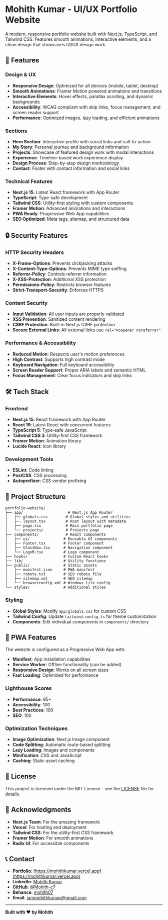 # Mohith Kumar - UI/UX Portfolio Website

A modern, responsive portfolio website built with Next.js, TypeScript, and Tailwind CSS. Features smooth animations, interactive elements, and a clean design that showcases UI/UX design work.

## 🚀 Features

### Design & UX
- **Responsive Design**: Optimized for all devices (mobile, tablet, desktop)
- **Smooth Animations**: Framer Motion powered animations and transitions
- **Interactive Elements**: Hover effects, parallax scrolling, and dynamic backgrounds
- **Accessibility**: WCAG compliant with skip links, focus management, and screen reader support
- **Performance**: Optimized images, lazy loading, and efficient animations

### Sections
- **Hero Section**: Interactive profile with social links and call-to-action
- **My Story**: Personal journey and background information
- **Projects**: Showcase of featured design work with modal interactions
- **Experience**: Timeline-based work experience display
- **Design Process**: Step-by-step design methodology
- **Contact**: Footer with contact information and social links

### Technical Features
- **Next.js 15**: Latest React framework with App Router
- **TypeScript**: Type-safe development
- **Tailwind CSS**: Utility-first styling with custom components
- **Framer Motion**: Advanced animations and interactions
- **PWA Ready**: Progressive Web App capabilities
- **SEO Optimized**: Meta tags, sitemap, and structured data

## 🔒 Security Features

### HTTP Security Headers
- **X-Frame-Options**: Prevents clickjacking attacks
- **X-Content-Type-Options**: Prevents MIME type sniffing
- **Referrer-Policy**: Controls referrer information
- **X-XSS-Protection**: Additional XSS protection
- **Permissions-Policy**: Restricts browser features
- **Strict-Transport-Security**: Enforces HTTPS

### Content Security
- **Input Validation**: All user inputs are properly validated
- **XSS Prevention**: Sanitized content rendering
- **CSRF Protection**: Built-in Next.js CSRF protection
- **Secure External Links**: All external links use `rel="noopener noreferrer"`

### Performance & Accessibility
- **Reduced Motion**: Respects user's motion preferences
- **High Contrast**: Supports high contrast mode
- **Keyboard Navigation**: Full keyboard accessibility
- **Screen Reader Support**: Proper ARIA labels and semantic HTML
- **Focus Management**: Clear focus indicators and skip links

## 🛠️ Tech Stack

### Frontend
- **Next.js 15**: React framework with App Router
- **React 19**: Latest React with concurrent features
- **TypeScript 5**: Type-safe JavaScript
- **Tailwind CSS 3**: Utility-first CSS framework
- **Framer Motion**: Animation library
- **Lucide React**: Icon library


### Development Tools
- **ESLint**: Code linting
- **PostCSS**: CSS processing
- **Autoprefixer**: CSS vendor prefixing

## 📁 Project Structure

```
portfolio-website/
├── app/                    # Next.js App Router
│   ├── globals.css        # Global styles and utilities
│   ├── layout.tsx         # Root layout with metadata
│   ├── page.tsx           # Main portfolio page
│   └── projects/          # Projects page
├── components/            # React components
│   ├── ui/               # Reusable UI components
│   ├── Footer.tsx        # Footer component
│   ├── GlassNav.tsx      # Navigation component
│   └── LogoM.tsx         # Logo component
├── hooks/                # Custom React hooks
├── lib/                  # Utility functions
├── public/               # Static assets
│   ├── manifest.json     # PWA manifest
│   ├── robots.txt        # SEO robots file
│   ├── sitemap.xml       # SEO sitemap
│   └── browserconfig.xml # Windows tile config
└── styles/               # Additional styles
```


### Styling
- **Global Styles**: Modify `app/globals.css` for custom CSS
- **Tailwind Config**: Update `tailwind.config.ts` for theme customization
- **Components**: Edit individual components in `components/` directory

## 📱 PWA Features

The website is configured as a Progressive Web App with:
- **Manifest**: App installation capabilities
- **Service Worker**: Offline functionality (can be added)
- **Responsive Design**: Works on all screen sizes
- **Fast Loading**: Optimized for performance

### Lighthouse Scores
- **Performance**: 95+
- **Accessibility**: 100
- **Best Practices**: 100
- **SEO**: 100

### Optimization Techniques
- **Image Optimization**: Next.js Image component
- **Code Splitting**: Automatic route-based splitting
- **Lazy Loading**: Images and components
- **Minification**: CSS and JavaScript
- **Caching**: Static asset caching

## 📄 License

This project is licensed under the MIT License - see the [LICENSE](LICENSE) file for details.

## 🙏 Acknowledgments

- **Next.js Team**: For the amazing framework
- **Vercel**: For hosting and deployment
- **Tailwind CSS**: For the utility-first CSS framework
- **Framer Motion**: For smooth animations
- **Radix UI**: For accessible components

## 📞 Contact

- **Portfolio**: [https://mohithkumar.vercel.app](https://mohithkumar.vercel.app)
- **LinkedIn**: [Mohith Kumar](https://www.linkedin.com/in/mohith-kumar-chadalawada-37a90b2a1/)
- **GitHub**: [@Mohith-c7](https://github.com/Mohith-c7)
- **Behance**: [mohith07](https://www.behance.net/mohith07)
- **Email**: iammohithkumar@gmail.com

---

**Built with ❤️ by Mohith** 
